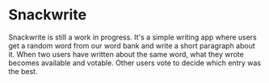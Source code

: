# Snackwrite

Snackwrite is still a work in progress. It's a simple writing app where users get a random word from our word bank and write a short paragraph about it.
When two users have written about the same word, what they wrote becomes available and votable. Other users vote to decide which entry was the best.
